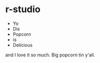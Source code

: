 r-studio
========

- Yo
- Dis
- Popcorn
- is
- Delicious

and I love it so much. Big popcorn tin y'all.
